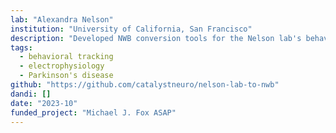 ```yaml
---
lab: "Alexandra Nelson"
institution: "University of California, San Francisco"
description: "Developed NWB conversion tools for the Nelson lab's behavioral neuroscience datasets. The conversion pipeline integrates multiple data streams including TDT electrophysiology recordings, Noldus behavioral tracking data, AIM scoring, and behavioral video recordings. The tools support both interactive notebook-based workflows and scriptable conversion processes, enabling efficient standardization of complex behavioral experiments."
tags: 
  - behavioral tracking
  - electrophysiology
  - Parkinson's disease
github: "https://github.com/catalystneuro/nelson-lab-to-nwb"
dandi: []
date: "2023-10"
funded_project: "Michael J. Fox ASAP"
---
```

